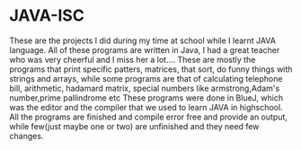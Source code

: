# JAVA-ISC
These are the projects I did during my time at school while I learnt JAVA language. All of these programs are written in Java, I had a great teacher who was very cheerful and I miss her a lot....
These are mostly the programs that print specific patters, matrices, that sort, do funny things with strings and arrays, while some programs are that of calculating telephone bill, arithmetic, hadamard matrix, special numbers like armstrong,Adam's number,prime pallindrome etc
These programs were done in BlueJ, which was the editor and the compiler that we used to learn JAVA in highschool.
All the programs are finished and compile error free and provide an output, while few(just maybe one or two) are unfinished and they need few changes.
